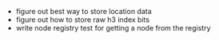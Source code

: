- figure out best way to store location data
- figure out how to store raw h3 index bits
- write node registry test for getting a node from the registry